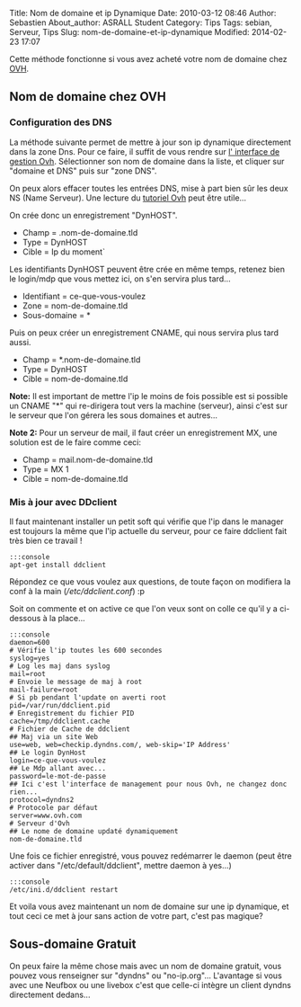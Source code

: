 Title: Nom de domaine et ip Dynamique
Date: 2010-03-12 08:46
Author: Sebastien
About_author: ASRALL Student
Category: Tips
Tags: sebian, Serveur, Tips
Slug: nom-de-domaine-et-ip-dynamique
Modified: 2014-02-23 17:07

Cette méthode fonctionne si vous avez acheté votre nom de domaine chez [OVH](https://www.ovh.com/fr/).

## Nom de domaine chez OVH

### Configuration des DNS

La méthode suivante permet de mettre à jour son ip dynamique directement dans la zone Dns. Pour ce faire, il suffit de vous rendre sur [l' interface de gestion Ovh](https://www.ovh.com/managerv3/). Sélectionner son nom de domaine dans la liste, et cliquer sur "domaine et DNS" puis sur "zone DNS".

On peux alors effacer toutes les entrées DNS, mise à part bien sûr les deux NS (Name Serveur). Une lecture du [tutoriel Ovh](http://guides.ovh.com/DynDns/) peut être utile...

On crée donc un enregistrement "DynHOST".

* Champ = .nom-de-domaine.tld
* Type = DynHOST
* Cible = Ip du moment`

Les identifiants DynHOST peuvent être crée en même temps, retenez bien le login/mdp que vous mettez ici, on s'en servira plus tard...

* Identifiant = ce-que-vous-voulez
* Zone = nom-de-domaine.tld
* Sous-domaine = *

Puis on peux créer un enregistrement CNAME, qui nous servira plus tard aussi.

* Champ = *.nom-de-domaine.tld
* Type = DynHOST
* Cible = nom-de-domaine.tld

**Note:** Il est important de mettre l'ip le moins de fois possible est si possible un CNAME "*" qui re-dirigera tout vers la machine (serveur), ainsi c'est sur le serveur que l'on gérera les sous domaines et autres...

**Note 2:** Pour un serveur de mail, il faut créer un enregistrement MX, une solution est de le faire comme ceci:

* Champ = mail.nom-de-domaine.tld
* Type = MX 1
* Cible = nom-de-domaine.tld

### Mis à jour avec DDclient

Il faut maintenant installer un petit soft qui vérifie que l'ip dans le manager est toujours la même que l'ip actuelle du serveur, pour ce faire ddclient fait très bien ce travail !

    :::console
    apt-get install ddclient

Répondez ce que vous voulez aux questions, de toute façon on modifiera la conf à la main (*/etc/ddclient.conf*) :p

Soit on commente et on active ce que l'on veux sont on colle ce qu'il y a ci-dessous à la place...

    :::console
    daemon=600
    # Vérifie l'ip toutes les 600 secondes
    syslog=yes
    # Log les maj dans syslog
    mail=root
    # Envoie le message de maj à root
    mail-failure=root
    # Si pb pendant l'update on averti root
    pid=/var/run/ddclient.pid
    # Enregistrement du fichier PID
    cache=/tmp/ddclient.cache
    # Fichier de Cache de ddclient
    ## Maj via un site Web
    use=web, web=checkip.dyndns.com/, web-skip='IP Address'
    ## Le login DynHost
    login=ce-que-vous-voulez
    ## Le Mdp allant avec...
    password=le-mot-de-passe
    ## Ici c'est l'interface de management pour nous Ovh, ne changez donc rien...
    protocol=dyndns2
    # Protocole par défaut
    server=www.ovh.com
    # Serveur d'Ovh
    ## Le nome de domaine updaté dynamiquement
    nom-de-domaine.tld

Une fois ce fichier enregistré, vous pouvez redémarrer le daemon (peut être activer dans "/etc/default/ddclient", mettre daemon à yes...)

    :::console
    /etc/ini.d/ddclient restart

Et voila vous avez maintenant un nom de domaine sur une ip dynamique, et tout ceci ce met à jour sans action de votre part, c'est pas magique?

## Sous-domaine Gratuit

On peux faire la même chose mais avec un nom de domaine gratuit, vous pouvez vous renseigner sur "dyndns" ou "no-ip.org"... L'avantage si vous avec une Neufbox ou une livebox c'est que celle-ci intègre un client dyndns directement dedans...
